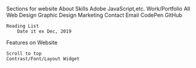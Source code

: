 Sections for website
    About
    Skills
        Adobe
        JavaScript,etc.
    Work/Portfolio
        All
        Web Design
        Graphic Design
        Marketing
    Contact
        Email
        CodePen
        GitHub
        
    Reading List
        Date it ex Dec, 2019

Features on Website

    Scroll to top
    Contrast/Font/Layout Widget



